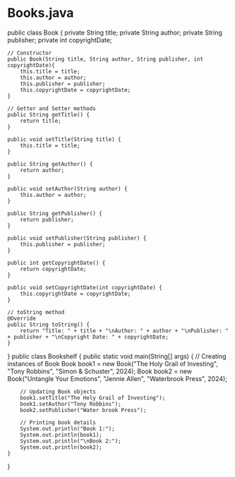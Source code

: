 # Books.java
public class Book {
    private String title;
    private String author;
    private String publisher;
    private int copyrightDate;

    // Constructor
    public Book(String title, String author, String publisher, int copyrightDate){
        this.title = title;
        this.author = author;
        this.publisher = publisher;
        this.copyrightDate = copyrightDate;
    }

    // Getter and Setter methods
    public String getTitle() {
        return title;
    }

    public void setTitle(String title) {
        this.title = title;
    }

    public String getAuthor() {
        return author;
    }

    public void setAuthor(String author) {
        this.author = author;
    }

    public String getPublisher() {
        return publisher;
    }

    public void setPublisher(String publisher) {
        this.publisher = publisher;
    }

    public int getCopyrightDate() {
        return copyrightDate;
    }

    public void setCopyrightDate(int copyrightDate) {
        this.copyrightDate = copyrightDate;
    }

    // toString method
    @Override
    public String toString() {
        return "Title: " + title + "\nAuthor: " + author + "\nPublisher: " + publisher + "\nCopyright Date: " + copyrightDate;
    }
}
public class Bookshelf {
    public static void main(String[] args) {
        // Creating instances of Book
        Book book1 = new Book("The Holy Grail of Investing", "Tony Robbins", "Simon & Schuster", 2024);
        Book book2 = new Book("Untangle Your Emotions", "Jennie Allen", "Waterbrook Press", 2024);

        // Updating Book objects
        book1.setTitle("The Holy Grail of Investing");
        book1.setAuthor("Tony Robbins");
        book2.setPublisher("Water brook Press");

        // Printing book details
        System.out.println("Book 1:");
        System.out.println(book1);
        System.out.println("\nBook 2:");
        System.out.println(book2);
    }
}
